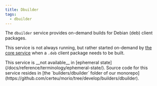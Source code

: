 ```yaml
---
title: Dbuilder
tags:
  - dbuilder
---
```


The `dbuilder` service provides on-demand builds for Debian (deb) client packages.

This service is not always running, but rather started on-demand by [the core
service](/docs/reference/services/core) when a `.deb` client package needs to
be built.

<Note>
This service is __not available__ in [ephemeral state](/docs/reference/terminology/ephemeral-state/).
</Note>

<Scode>
Source code for this service resides in [the `builders/dbuilder` folder of our monorepo](https://github.com/certeu/morio/tree/develop/builders/dbuilder).
</Scode>

